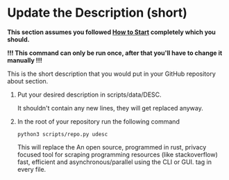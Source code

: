 # Update the Description (short)

**This section assumes you followed [How to Start](START.md) completely which you
should.**

**!!! This command can only be run once, after that you'll have to change it
manually !!!**

This is the short description that you would put in your GitHub repository about
section.

1. Put your desired description in scripts/data/DESC.

   It shouldn't contain any new lines, they will get replaced anyway.

1. In the root of your repository run the following command

   ```shell
   python3 scripts/repo.py udesc
   ```

   This will replace the An open source, programmed in rust, privacy focused tool for scraping programming resources (like stackoverflow) fast, efficient and asynchronous/parallel using the CLI or GUI.  tag in every file.

